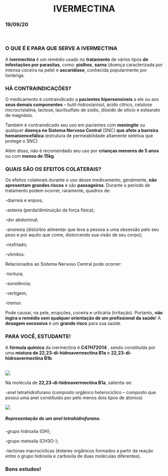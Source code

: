 <center><h1>IVERMECTINA</h1></center>
<h3>19/09/20</h3>
<br>
<div class="img-config">
  <img class="img-config" scr=https://agorarn.com.br/files/uploads/2020/06/WhatsApp-Image-2020-06-06-at-14.11.10.jpeg>
</div>

### **O QUE É E PARA QUE SERVE A IVERMECTINA**
A **ivermectina** é um remédio usado no **tratamento** de vários tipos **de infestações por parasitas**, como: **piolhos**, **sarna** (doença caracterizada por intensa coceira
na pele) e **ascaridíase**, conhecida popularmente por lombriga.

### **HÁ CONTRAINDICAÇÕES?**

O medicamento é contraindicado a **pacientes hipersensíveis** a ele ou aos **seus demais componentes** – butil-hidroxianisol, ácido cítrico, celulose microcristalina, lactose, 
laurilsulfato de sódio, dióxido de silício e estearato de magnésio.

Também é contraindicado seu uso em pacientes com **meningite** ou qualquer **doença no Sistema Nervoso Central** (SNC) **que afete a barreira hematoencefálica** (estrutura de
permeabilidade altamente seletiva que protege o SNC). 

Além disso, não é recomendado seu uso por **crianças menores de 5 anos** ou com **menos de 15kg**.

### **QUAIS SÃO OS EFEITOS COLATERAIS?**

Os efeitos colaterais durante o uso desse medicamento, geralmente, **não apresentam grandes riscos** e são **passageiros**. Durante o período de tratamento podem ocorrer, 
raramente,  quadros de:

-diarreia e enjoos;

-astenia (perda/diminuição da força física);

-dor abdominal;

-anorexia (distúrbio alimentar que leva a pessoa a uma obsessão pelo seu peso e por aquilo que come, distorcendo sua visão de seu corpo);

-resfriado;

-vômitos.

Relacionados ao Sistema Nervoso Central pode ocorrer:

-tontura;

-sonolência;

-vertigem;

-tremor.

Pode causar, na pele, erupções, coceira e urticária (irritação). Portanto, **não ingira o remédio sem qualquer orientação de um profissional da saúde**! A **dosagem excessiva** é um
**grande risco** para sua saúde.


### **PARA VOCÊ, ESTUDANTE!**

A **fórmula química** da ivermectina é **C47H72O14** , sendo constituída por uma **mistura de 22,23-di-hidroavermectina B1a** e **22,23-di-hidroavermectina B1b**.  
<br>
<div class="img-config">
  <img class="img-config" src=https://www.researchgate.net/profile/Marcos_Perez-Lopez/publication/271287315/figure/fig1/AS:392338783391744@1470552263649/Figura-1-Estructura-quimica-de-la-ivermectina-B-1a-y-B-1b-adaptado-de-Gupta-2007_Q640.jpg>
</div>

Na molécula de **22,23-di-hidroavermectina B1a**, salienta-se:

-anel tetrahidrofurano (composto orgânico heterocíclico – composto que possui uma anel constituído por pelo menos dois tipos de átomos)
<br>
<div class="img-config">
  <img class="img-config" src=https://cpimg.tistatic.com/05994504/b/4/Tetrahydrofuran-Chemical.jpg>
</div>

##### Representação de um anel tetrahidrofurano.

-grupo hidroxila (OH);

-grupo metoxila (CH3O-);

-lactonas macrocíclicas (ésteres orgânicos formados a partir da reação entre o grupo hidroxila e carboxila de duas moléculas diferentes).

  ### **Bons estudos!**

